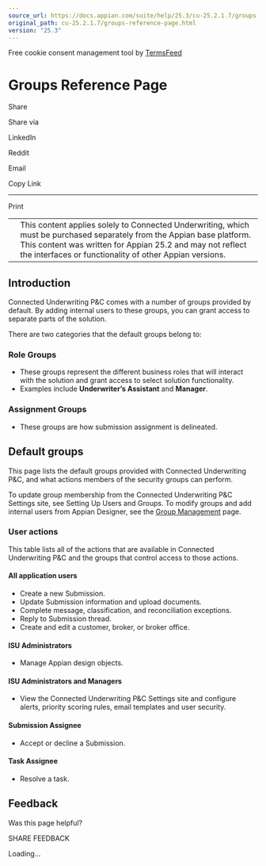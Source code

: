```yaml
---
source_url: https://docs.appian.com/suite/help/25.3/cu-25.2.1.7/groups-reference-page.html
original_path: cu-25.2.1.7/groups-reference-page.html
version: "25.3"
---
```


Free cookie consent management tool by [TermsFeed](https://www.termsfeed.com/)

# Groups Reference Page

Share

Share via

LinkedIn

Reddit

Email

Copy Link

* * *

Print

<table><tbody><tr><td><i class="fa fa-check-square-o" aria-hidden="true"></i></td><td>This content applies solely to Connected Underwriting, which must be purchased separately from the Appian base platform. This content was written for Appian 25.2 and may not reflect the interfaces or functionality of other Appian versions.</td></tr></tbody></table>

## Introduction

Connected Underwriting P&C comes with a number of groups provided by default. By adding internal users to these groups, you can grant access to separate parts of the solution.

There are two categories that the default groups belong to:

### Role Groups

-   These groups represent the different business roles that will interact with the solution and grant access to select solution functionality.
-   Examples include **Underwriter’s Assistant** and **Manager**.

### Assignment Groups

-   These groups are how submission assignment is delineated.

## Default groups

This page lists the default groups provided with Connected Underwriting P&C, and what actions members of the security groups can perform.

To update group membership from the Connected Underwriting P&C Settings site, see Setting Up Users and Groups. To modify groups and add internal users from Appian Designer, see the [Group Management](../Group_Management.html) page.

### User actions

This table lists all of the actions that are available in Connected Underwriting P&C and the groups that control access to those actions.

#### All application users

-   Create a new Submission.
-   Update Submission information and upload documents.
-   Complete message, classification, and reconciliation exceptions.
-   Reply to Submission thread.
-   Create and edit a customer, broker, or broker office.

#### ISU Administrators

-   Manage Appian design objects.

#### ISU Administrators and Managers

-   View the Connected Underwriting P&C Settings site and configure alerts, priority scoring rules, email templates and user security.

#### Submission Assignee

-   Accept or decline a Submission.

#### Task Assignee

-   Resolve a task.

## Feedback

Was this page helpful?

SHARE FEEDBACK

Loading...